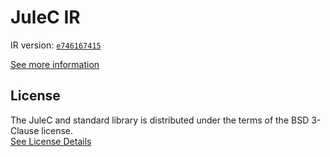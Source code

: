 # JuleC IR

IR version: [`e746167415`](https://github.com/julelang/jule/tree/e7461674154a6901bae5f61eadfa53b04942e442)

[See more information](https://manual.jule.dev/getting-started/installation/compiling-from-source/compile-from-ir)

## License

The JuleC and standard library is distributed under the terms of the BSD 3-Clause license. \
[See License Details](./LICENSE)
